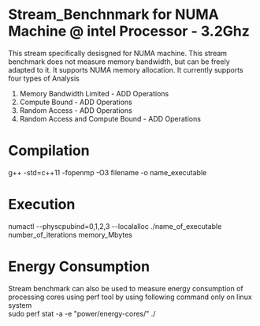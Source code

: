 # Stream_Benchnmark for NUMA Machine @ intel Processor - 3.2Ghz
This stream specifically desisgned for NUMA machine. This stream benchmark does not measure memory bandwidth, but can be freely adapted to it. It supports NUMA memory allocation. It currently supports four types of Analysis

1. Memory Bandwidth Limited - ADD Operations
2. Compute Bound - ADD Operations
3. Random Access - ADD Operations
4. Random Access and Compute Bound - ADD Operations

# Compilation
g++ -std=c++11 -fopenmp -O3 filename -o name_executable

# Execution 
numactl --physcpubind=0,1,2,3 --localalloc ./name_of_executable  number_of_iterations  memory_Mbytes

# Energy Consumption 
Stream benchmark can also be used to measure energy consumption of processing cores using perf tool by using following command only on linux system <br />
sudo perf stat -a -e "power/energy-cores/" ./<name of executable>
